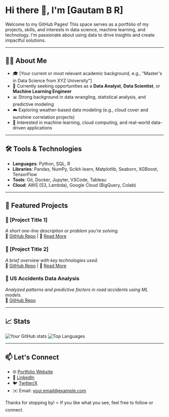 # Hi there 👋, I'm [Gautam B R]

Welcome to my GitHub Pages! This space serves as a portfolio of my projects, skills, and interests in data science, machine learning, and technology. I'm passionate about using data to drive insights and create impactful solutions.

---

## 👨‍💻 About Me

- 🎓 [Your current or most relevant academic background, e.g., "Master's in Data Science from XYZ University"]
- 💼 Currently seeking opportunities as a **Data Analyst**, **Data Scientist**, or **Machine Learning Engineer**
- 📊 Strong background in data wrangling, statistical analysis, and predictive modeling
- ☁️ Exploring weather-based data modeling (e.g., cloud cover and sunshine correlation projects)
- 🧠 Interested in machine learning, cloud computing, and real-world data-driven applications

---

## 🛠️ Tools & Technologies

- **Languages**: Python, SQL, R  
- **Libraries**: Pandas, NumPy, Scikit-learn, Matplotlib, Seaborn, XGBoost, TensorFlow  
- **Tools**: Git, Docker, Jupyter, VSCode, Tableau  
- **Cloud**: AWS (S3, Lambda), Google Cloud (BigQuery, Colab)

---

## 📂 Featured Projects

### 🔹 [Project Title 1]
_A short one-line description or problem you're solving._  
🔗 [GitHub Repo](#) | 📘 [Read More](#)

### 🔹 [Project Title 2]
_A brief overview with key technologies used._  
🔗 [GitHub Repo](#) | 📘 [Read More](#)

### 🔹 US Accidents Data Analysis
_Analyzed patterns and predictive factors in road accidents using ML models._  
🔗 [GitHub Repo](#)

---

## 📈 Stats

![Your GitHub stats](https://github-readme-stats.vercel.app/api?username=your-github-username&show_icons=true&theme=default)
![Top Languages](https://github-readme-stats.vercel.app/api/top-langs/?username=your-github-username&layout=compact)

---

## 📫 Let's Connect

- 🌐 [Portfolio Website](#)
- 💼 [LinkedIn](https://linkedin.com/in/your-profile)
- 🐦 [Twitter/X](https://twitter.com/your-handle)
- ✉️ Email: [your.email@example.com](mailto:your.email@example.com)

Thanks for stopping by! ⭐️ If you like what you see, feel free to follow or connect.
